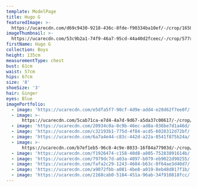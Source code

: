 ```yaml
---
template: ModelPage
title: Hugo G
featuredImage: >-
  https://ucarecdn.com/d69c9430-9218-436c-8fde-f90334ba10ef/-/crop/1650x992/0,0/-/preview/
imageThumbnail: >-
  https://ucarecdn.com/53c9b2a1-74f9-46a7-95cd-44a40d2fceec/-/crop/577x888/63,39/-/preview/
firstName: Hugo G
collection: Boys
height: 135cm
measurementType: chest
bust: 61cm
waist: 57cm
hips: 67cm
size: '8'
shoeSize: '3'
hair: Ginger
eyes: Blue
imagePortfolio:
  - image: 'https://ucarecdn.com/e5dfa5f7-90cf-4d9e-add4-e28d62f7ee0f/'
  - image: >-
      https://ucarecdn.com/5cab71ca-e7d4-4a7d-9d67-a5da37c00617/-/crop/643x1100/90,0/-/preview/
  - image: 'https://ucarecdn.com/20934c0a-0c9b-46ec-ad8a-036be7d1a46d/'
  - image: 'https://ucarecdn.com/c32193b1-775d-4f84-acd5-6028312d72bf/'
  - image: 'https://ucarecdn.com/6a7a4e44-c83c-442d-a22a-0541f875b24a/'
  - image: >-
      https://ucarecdn.com/b7ef1eb5-96c8-4c9e-8033-16f84a77903d/-/crop/1274x1100/376,0/-/preview/
  - image: 'https://ucarecdn.com/f1926474-c158-40d8-a805-75283891614b/'
  - image: 'https://ucarecdn.com/7979dc7d-a03a-4897-b079-eb9022d90255/'
  - image: 'https://ucarecdn.com/fafa2c29-1243-4684-b63c-0f64ae3d40d7/'
  - image: 'https://ucarecdn.com/a9072fbb-a081-4be8-a019-8eb48d817f1b/'
  - image: 'https://ucarecdn.com/2168cab0-5184-451a-96ab-34f910818fcc/'
---
```


